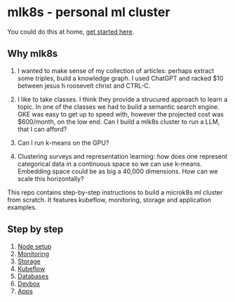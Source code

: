 # mlk8s - personal ml cluster
You could do this at home, [get started here](/docs/devbox/devbox.md).
## Why mlk8s
1. I wanted to make sense of my collection of articles: perhaps extract some triples, build a knowledge graph. I used ChatGPT and racked $10 between jesus h roosevelt christ and CTRL-C. 

2. I like to take classes. I think they provide a strucured approach to learn a topic. In one of the classes we had to build a semantic search engine. GKE was easy to get up to speed with, however the projected cost was $600/month, on the low end.
Can I build a mlk8s cluster to run a LLM, that I can afford?

3. Can I run k-means on the GPU?

4. Clustering surveys and representation learning: how does one represent categorical data in a continuous space so we can use k-means. Embedding space could be as big a 40,000 dimensions. How can we scale this horizontally? 

This repo contains step-by-step instructions to build a microk8s ml cluster from scratch. It features kubeflow, monitoring, storage and application examples.

## Step by step
1. [Node setup](/docs/node-setup/node-setup.md)
2. [Monitoring](/docs/monitoring/monitoring.md)
3. [Storage](/docs/storage/storage.md)
4. [Kubeflow](/docs/kubeflow/kubeflow.md)
5. [Databases](/docs/databases/databases.md)
5. [Devbox](/docs/devbox/devbox.md)
6. [Apps](/docs/apps/apps.md)

